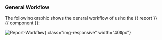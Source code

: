 
### General Workflow
The following graphic shows the general workflow of using the {{ report }} {{ component }}:

![Report-Workflow](../../assets/images/documentation/components/report/report-general-workflow.png){:class="img-responsive" width="400px"}
